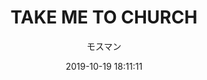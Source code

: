 ---
title: "TAKE ME TO CHURCH"
type: "manga"
layout: "single"
resources:
  - src: "**.jpg"
author: モスマン
translation: "@秦常"
typesetting: "@秦常"
tags:
  - 汉化
date: 2019-10-19 18:11:11
showWordCount: false
---